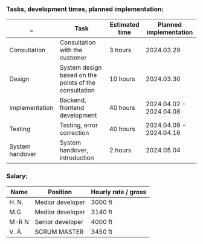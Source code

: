 ### Tasks, development times, planned implementation:
_|Task|Estimated time|Planned implementation
--|------|---|--------
Consultation|Consultation with the customer|3 hours| 2024.03.29
Design|System design based on the points of the consultation|10 hours|2024.03.30
Implementation|Backend, frontend development|40 hours|2024.04.02 - 2024.04.08
Testing|Testing, error correction|40 hours|2024.04.09 - 2024.04.16
System handover|System handover, introduction|2 hours|2024.05.04 

### Salary:
Name|Position|Hourly rate / gross|
--|------|---
H. N.|Medior developer|3000 ft|
M.G|Medior developer|3140 ft|
M-R N|Senior developer|4000 ft|
V. Á.|SCRUM MASTER|3450 ft|

